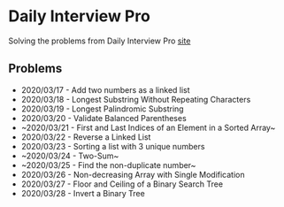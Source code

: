 # Daily Interview Pro

Solving the problems from Daily Interview Pro [site](https://www.techseries.dev/)

## Problems

- 2020/03/17 - Add two numbers as a linked list
- 2020/03/18 - Longest Substring Without Repeating Characters
- 2020/03/19 - Longest Palindromic Substring
- 2020/03/20 - Validate Balanced Parentheses
- ~2020/03/21 - First and Last Indices of an Element in a Sorted Array~
- 2020/03/22 - Reverse a Linked List
- 2020/03/23 - Sorting a list with 3 unique numbers
- ~2020/03/24 - Two-Sum~
- ~2020/03/25 - Find the non-duplicate number~
- 2020/03/26 - Non-decreasing Array with Single Modification
- 2020/03/27 - Floor and Ceiling of a Binary Search Tree
- 2020/03/28 - Invert a Binary Tree